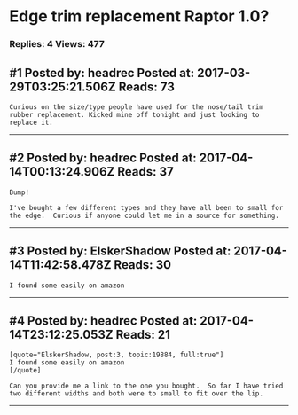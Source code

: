# Edge trim replacement Raptor 1.0?

### Replies: 4 Views: 477

## \#1 Posted by: headrec Posted at: 2017-03-29T03:25:21.506Z Reads: 73

```
Curious on the size/type people have used for the nose/tail trim rubber replacement. Kicked mine off tonight and just looking to replace it.
```

---
## \#2 Posted by: headrec Posted at: 2017-04-14T00:13:24.906Z Reads: 37

```
Bump!

I've bought a few different types and they have all been to small for the edge.  Curious if anyone could let me in a source for something.
```

---
## \#3 Posted by: ElskerShadow Posted at: 2017-04-14T11:42:58.478Z Reads: 30

```
I found some easily on amazon
```

---
## \#4 Posted by: headrec Posted at: 2017-04-14T23:12:25.053Z Reads: 21

```
[quote="ElskerShadow, post:3, topic:19884, full:true"]
I found some easily on amazon
[/quote]

Can you provide me a link to the one you bought.  So far I have tried two different widths and both were to small to fit over the lip.
```

---
